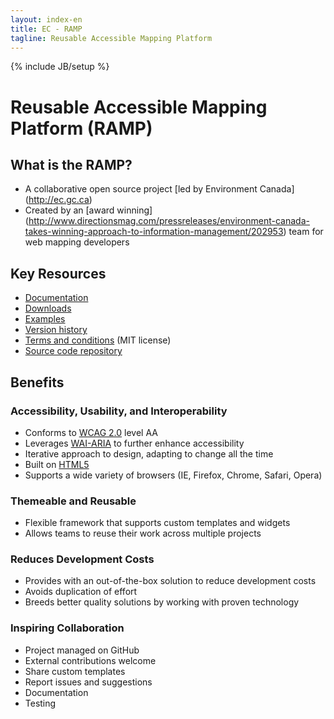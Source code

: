 ```yaml
---
layout: index-en
title: EC - RAMP
tagline: Reusable Accessible Mapping Platform
---
```

{% include JB/setup %}

# Reusable Accessible Mapping Platform (RAMP) 

## What is the RAMP?

* A collaborative open source project [led by Environment Canada] (http://ec.gc.ca)
* Created by an [award winning] (http://www.directionsmag.com/pressreleases/environment-canada-takes-winning-approach-to-information-management/202953) team for web mapping developers

## Key Resources

* [Documentation](http://environment-canada.github.io/docs/index-en.html)
* [Downloads](http://environment-canada.github.io/docs/versions/downloads-en.html)
* [Examples](http://environment-canada.github.io/demos/index-en.html)
* [Version history](http://environment-canada.github.io/docs/versions/index-en.html)
* [Terms and conditions](http://environment-canada.github.io/license-en.html) (MIT license)
* [Source code repository](https://github.com/Environment-Canada/RAMP-AF)

## Benefits

### Accessibility, Usability, and Interoperability

* Conforms to [WCAG 2.0](http://www.w3.org/TR/WCAG20/) level AA
* Leverages [WAI-ARIA](http://www.w3.org/TR/wai-aria/) to further enhance accessibility
* Iterative approach to design, adapting to change all the time
* Built on [HTML5](http://www.w3.org/TR/html5/)
* Supports a wide variety of browsers (IE, Firefox, Chrome, Safari, Opera)

### Themeable and Reusable

* Flexible framework that supports custom templates and widgets
* Allows teams to reuse their work across multiple projects

### Reduces Development Costs

* Provides with an out-of-the-box solution to reduce development costs
* Avoids duplication of effort
* Breeds better quality solutions by working with proven technology

### Inspiring Collaboration

* Project managed on GitHub
* External contributions welcome
 * Share custom templates
 * Report issues and suggestions
 * Documentation
 * Testing